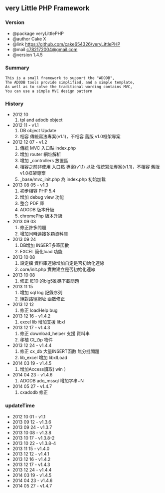 ## very Little PHP Framework

### Version
*  @package     veryLittlePHP
*  @author      Cake X
*  @link        https://github.com/cake654326/veryLittlePHP
*  @mail        c782172004@gmail.com
*  @version     1.4.5

### Summary
	This is a small framework to support the "ADODB",
	The ADODB tools provide simplified, and a simple template,
	As well as to solve the traditional wording contains MVC,
	You can use a simple MVC design pattern

### History
*  2012 10
	1. tpl and adodb object
*  2012 11     - v1.1
	1. DB object Update
	2. 相容 傳統寫法專案(v1.1)，不相容 舊版 v1.0框架專案
*  2012 12 07  - v1.2
	1. 傳統 MVC 入口點 index.php
	2. 增加 router 網址解析 
	3. 增加 _controllers 放置區
	4. 相容之前非使用 入口點 專案(v1.1) 以及 傳統寫法專案(v1.1)，不相容 舊版 v1.0框架專案
	5. _base/mvc_init.php 為 index.php 初始加載
*  2013 08 05  - v1.3
	1. 初步相容 PHP 5.4
	2. 增加 debug view 功能
	3. 整合 PDF 庫
	4. ADODB 版本升級
	5. chromePhp 版本升級
*  2013 09 03
	1. 修正許多問題
	2. 增加同時連接多顆資料庫
*  2013 09 24
	1. DB增加 INSERT多筆函數 
	2. EXCEL 簡化load 功能
*  2013 10 08
	1. 設定檔 資料庫連線增加自定是否初始化連線
	2. core/init.php 實做建立是否初始化連線
*  2013 10 08
	1. 修正 IE10 的big5亂碼下載問題
*  2013 11 15
	1. 增加 sql log 記錄序列
	2. 絕對路徑網址 函數修正
*  2013 12 12
	1. 修正 loadHelp bug
*  2013 12 16 - v1.4.2
	1. excel lib 增加支援 libxl
*  2013 12 17 - v1.4.3
	1. 修正 download_helper 支援 資料串
	2. 移植 CI_Zip 物件
*  2013 12 24 - v1.4.4
	1. 修正 cx_db 大量INSERT函數 無分批問題
	2. lib_excel 增加 libxlLoad
*  2014 03 19 - v1.4.5
	1. 增加Access讀取( win ）
*  2014 04 23 - v1.4.6
	1. ADODB ado_mssql 增加字串+N
*  2014 05 27 - v1.4.7
	1. cxadodb 修正

### updateTime
*  2012 10 01 - v1.1
*  2013 09 12 - v1.3.6 
*  2013 09 24 - v1.3.7
*  2013 10 08 - v1.3.8
*  2013 10 17 - v1.3.8-2
*  2013 10 22 - v1.3.8-4
*  2013 11 15 - v1.4.0
*  2013 12 12 - v1.4.1
*  2013 12 16 - v1.4.2
*  2013 12 17 - v1.4.3
*  2013 12 24 - v1.4.4
*  2014 03 19 - v1.4.5
*  2014 04 23 - v1.4.6
*  2014 05 27 - v1.4.7
